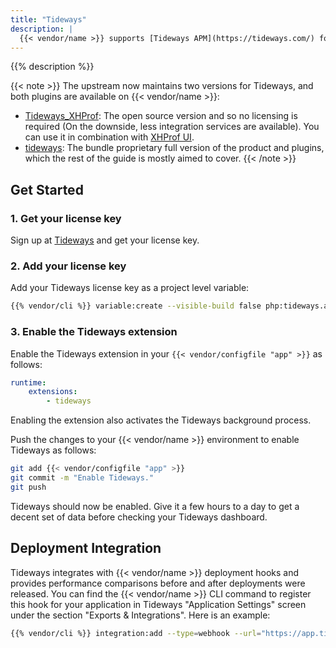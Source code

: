 ```yaml
---
title: "Tideways"
description: |
  {{< vendor/name >}} supports [Tideways APM](https://tideways.com/) for PHP. This functionality is only available on PHP 7.0 and later.
---
```


{{% description %}}

{{< note >}}
The upstream now maintains two versions for Tideways, and both plugins are available on {{< vendor/name >}}:
* [Tideways_XHProf](https://github.com/tideways/php-xhprof-extension): The open source version and so no licensing is required (On the downside, less integration services are available). You can use it in combination with [XHProf UI](https://github.com/phacility/xhprof).
* [tideways](https://tideways.com): The bundle proprietary full version of the product and plugins, which the rest of the guide is mostly aimed to cover.
{{< /note >}}

## Get Started

### 1. Get your license key

Sign up at [Tideways](https://app.tideways.io/register/) and get your license key.

### 2. Add your license key

Add your Tideways license key as a project level variable:

```bash
{{% vendor/cli %}} variable:create --visible-build false php:tideways.api_key --value '<your-license-key>'
```

### 3. Enable the Tideways extension

Enable the Tideways extension in your `{{< vendor/configfile "app" >}}` as follows:

```yaml
runtime:
    extensions:
        - tideways
```

Enabling the extension also activates the Tideways background process.

Push the changes to your {{< vendor/name >}} environment to enable Tideways as follows:

```bash
git add {{< vendor/configfile "app" >}}
git commit -m "Enable Tideways."
git push
```

Tideways should now be enabled.
Give it a few hours to a day to get a decent set of data before checking your Tideways dashboard.

## Deployment Integration

Tideways integrates with {{< vendor/name >}} deployment hooks and provides performance comparisons
before and after deployments were released. You can find the {{< vendor/name >}} CLI command to register
this hook for your application in Tideways "Application Settings" screen under the section
"Exports & Integrations". Here is an example:

```bash
{{% vendor/cli %}} integration:add --type=webhook --url="https://app.tideways.io/api/events/external/1234/abcdefghijklmnopqrstuvwxyz1234567890"
```
